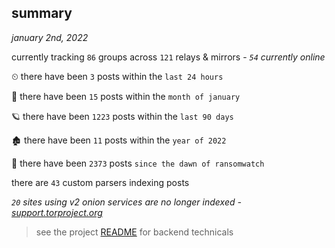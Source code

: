 
## summary
_january 2nd, 2022_

currently tracking `86` groups across `121` relays & mirrors - _`54` currently online_

⏲ there have been `3` posts within the `last 24 hours`

🦈 there have been `15` posts within the `month of january`

🪐 there have been `1223` posts within the `last 90 days`

🏚 there have been `11` posts within the `year of 2022`

🦕 there have been `2373` posts `since the dawn of ransomwatch`

there are `43` custom parsers indexing posts

_`20` sites using v2 onion services are no longer indexed - [support.torproject.org](https://support.torproject.org/onionservices/v2-deprecation/)_

> see the project [README](https://github.com/thetanz/ransomwatch#ransomwatch--) for backend technicals
